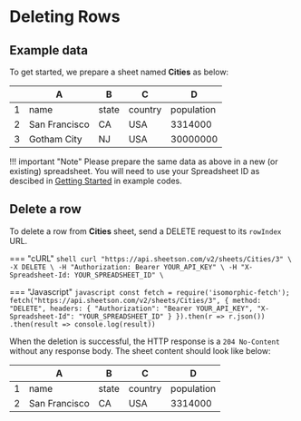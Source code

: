# Deleting Rows

## Example data
To get started, we prepare a sheet named **Cities** as below:
<div class='example' markdown='1'>

| | A             | B     | C       | D          |
|-| ------------- | ----- | ------- | ---------- |
|1| name          | state | country | population |
|2| San Francisco | CA    | USA     | 3314000    |
|3| Gotham City   | NJ    | USA     | 30000000   |

</div>

!!! important "Note"
    Please prepare the same data as above in a new (or existing) spreadsheet. You will need to use your Spreadsheet ID as descibed in [Getting Started](/getting-started) in example codes.

## Delete a row
To delete a row from **Cities** sheet, send a DELETE request to its `rowIndex` URL.

=== "cURL"
    ``` shell
    curl "https://api.sheetson.com/v2/sheets/Cities/3" \
    -X DELETE \
    -H "Authorization: Bearer YOUR_API_KEY" \
    -H "X-Spreadsheet-Id: YOUR_SPREADSHEET_ID" \
    ```

=== "Javascript"
    ``` javascript
    const fetch = require('isomorphic-fetch');
    fetch("https://api.sheetson.com/v2/sheets/Cities/3", {
      method: "DELETE",
      headers: {
        "Authorization": "Bearer YOUR_API_KEY",
        "X-Spreadsheet-Id": "YOUR_SPREADSHEET_ID"
      }
    }).then(r => r.json())
    .then(result => console.log(result))
    ```

When the deletion is successful, the HTTP response is a `204 No-Content` without any response body. The sheet content should look like below:
<div class='example' markdown='1'>

| |A | B | C | D |
|-|-------------|--|---|------|
|1|name|state|country|population
|2|San Francisco|CA|USA|3314000

</div>
